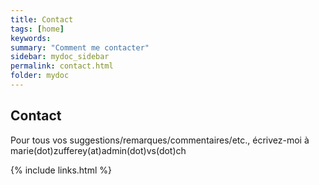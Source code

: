 ```yaml
---
title: Contact
tags: [home]
keywords:
summary: "Comment me contacter"
sidebar: mydoc_sidebar
permalink: contact.html
folder: mydoc
---
```


## Contact

Pour tous vos suggestions/remarques/commentaires/etc., écrivez-moi à marie(dot)zufferey(at)admin(dot)vs(dot)ch

{% include links.html %}
